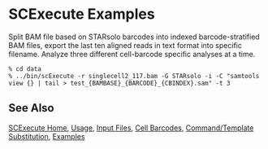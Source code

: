 # SCExecute Examples

Split BAM file based on STARsolo barcodes into indexed barcode-stratified BAM files, export the last ten aligned reads in text format into specific filename. Analyze three different cell-barcode specific analyses at a time.
```
% cd data
% ../bin/scExecute -r singlecell2_117.bam -G STARsolo -i -C "samtools view {} | tail > test_{BAMBASE}_{BARCODE}_{CBINDEX}.sam" -t 3
```

## See Also

[SCExecute Home](..), [Usage](Usage.md), [Input Files](InputFiles.md), [Cell Barcodes](Barcodes.md), [Command/Template Substitution](CommandSubst.md), [Examples](Examples.md)

